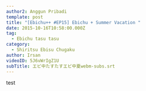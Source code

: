 ```yaml
---
author2: Anggun Pribadi
template: post
title: "[Ebichu++ #EP15] Ebichu + Summer Vacation "
date: 2015-10-16T10:58:00.000Z
tag:
  - Ebichu tasu tasu
category:
  - Shiritsu Ebisu Chugaku
author: Irsan
videoID: 5J6vWrIgZ1U
subTitle: エビ中たすたすエビ中夏webm-subs.srt
---
```

test